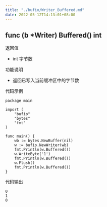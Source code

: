 ```yaml
---
title: "./bufio/Writer_Buffered.md"
date: 2022-05-12T14:13:01+08:00
---
```

## func (b *Writer) Buffered() int

返回值

- int 字节数

功能说明

- 返回已写入当前缓冲区中的字节数

代码示例

	package main

	import (
		"bufio"
		"bytes"
		"fmt"
	)

	func main() {
		wb := bytes.NewBuffer(nil)
		w := bufio.NewWriter(wb)
		fmt.Println(w.Buffered())
		w.WriteByte('1')
		fmt.Println(w.Buffered())
		w.Flush()
		fmt.Println(w.Buffered())
	}

代码输出

	0
	1
	0


	
